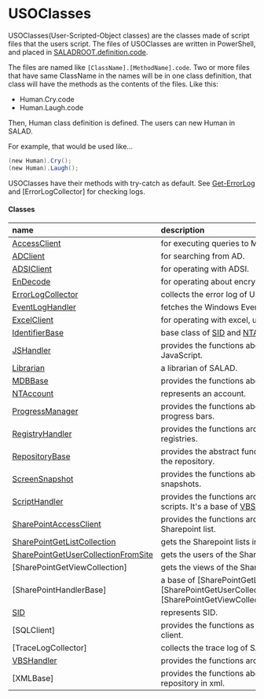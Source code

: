 # USOClasses
USOClasses(User-Scripted-Object classes) are the classes made of script files that the users script.
The files of USOClasses are written in PowerShell, and placed in [SALADROOT.definition.code](../../design/structures/saladroot.definition.code.md).

The files are named like ```[ClassName].[MethodName].code```.
Two or more files that have same ClassName in the names will be in one class definition, that class will have the methods as the contents of the files.
Like this:
- Human.Cry.code
- Human.Laugh.code

Then, Human class definition is defined. The users can new Human in SALAD.

For example, that would be used like...
``` powershell
(new Human).Cry();
(new Human).Laugh();
```

USOClasses have their methods with try-catch as default.
See [Get-ErrorLog](../functions/get-errorlog.md) and [ErrorLogCollector] for checking logs.

#### Classes
|name|description|
|:--|:--|
| [AccessClient](accessclient.md) | for executing queries to MDB. |
| [ADClient](adclient.md) | for searching from AD. |
| [ADSIClient](adsiclient.md) | for operating with ADSI. |
| [EnDecode](endecode.md) | for operating about encryption. |
| [ErrorLogCollector](errorlogcollector.md) | collects the error log of USOClasses. |
| [EventLogHandler](eventloghandler.md) | fetches the Windows Eventlogs. |
| [ExcelClient](excelclient.md) | for operating with excel, using COM. |
| [IdentifierBase](identifierbase.md) | base class of [SID](sid.md) and [NTAccount](ntaccount.md). |
| [JSHandler](jshandler.md) | provides the functions about JavaScript. |
| [Librarian](librarian.md) | a librarian of SALAD. |
| [MDBBase](mdbbase.md) | provides the functions about MDB. |
| [NTAccount](ntaccount.md) | represents an account. |
| [ProgressManager](progressmanager.md) | provides the functions about the progress bars. |
| [RegistryHandler](resigtryhandler.md) | provides the functions around Windows registries. |
| [RepositoryBase](repositorybase.md) | provides the abstract functions about the repository. |
| [ScreenSnapshot](screensnapshot.md) | provides the functions about screen snapshots. |
| [ScriptHandler](scripthandler.md) | provides the functions around the scripts. It's a base of [VBSHandler](vbshandler.md). |
| [SharePointAccessClient](sharepointaccessclient.md) | provides the functions around Sharepoint list. |
| [SharePointGetListCollection](sharepointgetlistcollection.md) | gets the Sharepoint lists information. |
| [SharePointGetUserCollectionFromSite](sharepointgetusercollectionfromsite.md) | gets the users of the Sharepoint site. |
| [SharePointGetViewCollection] | gets the views of the Sharepoint list. |
| [SharePointHandlerBase] | a base of [SharePointGetListCollection], [SharePointGetUserCollectionFromSite], [SharePointGetViewCollection]. |
| [SID](sid.md) | represents SID. |
| [SQLClient] | provides the functions as SQLServer client. |
| [TraceLogCollector] | collects the trace log of SALAD. |
| [VBSHandler](vbshandler.md) | provides the functions around VBScript. |
| [XMLBase]  |provides the functions about the repository in xml. |
